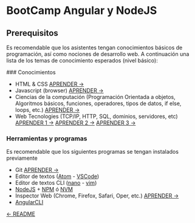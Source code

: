 # BootCamp Angular y NodeJS

## Prerequisitos

Es recomendable que los asistentes tengan conocimientos básicos de programación, así como nociones de desarrollo web. A continuación una lista de los temas de conocimiento esperados (nivel básico):

### Conocimientos

* HTML & CSS [APRENDER ->](https://www.w3schools.com)
* Javascript (browser) [APRENDER ->](https://www.w3schools.com/js/default.asp)
* Ciencias de la computación (Programación Orientada a objetos, Algoritmos básicos, funciones, operadores, tipos de datos, if else, loops, etc.)
[APRENDER ->](https://www.tutorialspoint.com/computer_programming/computer_programming_basics)
* Web Tecnologies (TCP/IP, HTTP, SQL, dominios, servidores, etc)
[APRENDER 1 ->](https://www.tutorialspoint.com/web_developers_guide/web_basic_concepts.htm)
[APRENDER 2 ->](https://www.tutorialspoint.com/website_development/index.htm)
[APRENDER 3 ->](https://www.tutorialspoint.com/academic_tutorials.htm)

### Herramientas y programas

 Es recomendable que los siguientes programas se tengan instalados previamente

* Git [APRENDER ->](https://www.tutorialspoint.com//git/index.htm)
* Editor de textos ([Atom](https://atom.io) - [VSCode](https://code.visualstudio.com))
* Editor de textos CLI ([nano](https://www.howtogeek.com/howto/42980/the-beginners-guide-to-nano-the-linux-command-line-text-editor/) - [vim](https://www.openvim.com))
* [NodeJS](https://nodejs.org/en/) + [NPM](https://www.npmjs.com/get-npm) ó [NVM](https://github.com/nvm-sh/nvm)
* Inspector Web (Chrome, Firefox, Safari, Oper, etc.) [APRENDER ->](https://developer.mozilla.org/es/docs/Tools/Page_Inspector)
* [AngularCLI](https://angular.io/guide/setup-local#step-1-install-the-angular-cli)

[<- README](../README.md)
